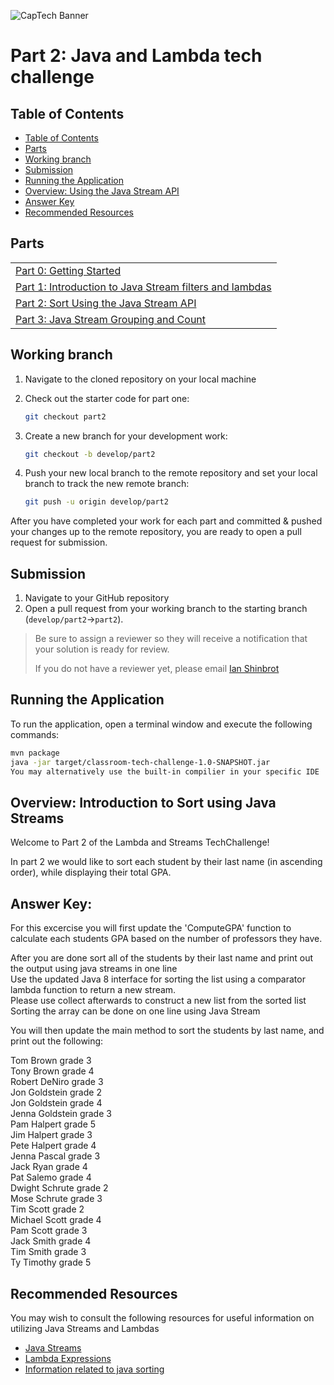 ![CapTech Banner](https://github.com/captechconsulting/springboot-techchallenge/blob/part0/src/main/resources/images/CaptechLogo.png)

# Part 2: Java and Lambda tech challenge


## Table of Contents

- [Table of Contents](#table-of-contents)
- [Parts](#parts)
- [Working branch](#working-branch)
- [Submission](#submission)
- [Running the Application](#running-the-application)
- [Overview: Using the Java Stream API](#Using-the-Java-Stream-filter-API)
- [Answer Key](#answer-key)
- [Recommended Resources](#recommended-resources)


## Parts

|                                                                                                |
| :--------------------------------------------------------------------------------------------- |
| [Part 0: Getting Started](../../tree/part0)                                                    |
| [Part 1: Introduction to  Java Stream filters and lambdas](../../tree/part1)                    |
| [Part 2: Sort Using the Java Stream API](#part-2-Java-Stream-Sort)     |
| [Part 3: Java Stream Grouping and Count](../../tree/part3) |

## Working branch

1. Navigate to the cloned repository on your local machine
1. Check out the starter code for part one:

    ```bash
    git checkout part2
    ```

1. Create a new branch for your development work:

    ```bash
    git checkout -b develop/part2
    ```

1. Push your new local branch to the remote repository and set your local branch to track the new remote branch:

    ```bash
    git push -u origin develop/part2
    ```

After you have completed your work for each part and committed & pushed your changes up to the remote repository, you
are ready to open a pull request for submission.

## Submission

1. Navigate to your GitHub repository
1. Open a pull request from your working branch to the starting branch (`develop/part2`&rarr;`part2`).

> Be sure to assign a reviewer so they will receive a notification that your solution is ready for review.
>
> If you do not have a reviewer yet, please email [Ian Shinbrot](mailto:ishinbrot@captechconsulting.com)


## Running the Application

To run the application, open a terminal window and execute the following commands:

```bash
mvn package
java -jar target/classroom-tech-challenge-1.0-SNAPSHOT.jar
You may alternatively use the built-in compilier in your specific IDE
```

## Overview: Introduction to Sort using Java Streams
Welcome to Part 2 of the Lambda and Streams TechChallenge!

In part 2 we would like to sort each student by their last name (in ascending order), while displaying their total GPA.



## Answer Key:
For this excercise you will first update the 'ComputeGPA' function to calculate each students GPA based on the number of professors they have.

After you are done sort all of the students by their last name and print out the output using java streams in one line<br/>
Use the updated Java 8 interface for sorting the list using a comparator lambda function to return a new stream.<br/>
Please use collect afterwards to construct a new list from the sorted list<br/>
Sorting the array can be done on one line using Java Stream

You will then update the main method to sort the students by last name, and print out the following:

Tom Brown grade 3 <br/>
Tony Brown grade 4 <br/>
Robert DeNiro grade 3 <br/>
Jon Goldstein grade 2  <br/>
Jon Goldstein grade 4 <br/>
Jenna Goldstein grade 3<br/>
Pam Halpert grade 5<br/>
Jim Halpert grade 3<br/>
Pete Halpert grade 4<br/>
Jenna Pascal grade 3<br/>
Jack Ryan grade 4<br/>
Pat Salemo grade 4<br/>
Dwight Schrute grade 2<br/>
Mose Schrute grade 3<br/>
Tim Scott grade 2<br/>
Michael Scott grade 4<br/>
Pam Scott grade 3<br/>
Jack Smith grade 4<br/>
Tim Smith grade 3<br/>
Ty Timothy grade 5<br/>

## Recommended Resources

You may wish to consult the following resources for useful information on utilizing Java Streams and Lambdas

- [Java Streams](https://stackify.com/streams-guide-java-8/)
- [Lambda Expressions](https://www.geeksforgeeks.org/lambda-expressions-java-8/)
- [Information related to java sorting](https://howtodoinjava.com/java8/stream-sorted-method/)